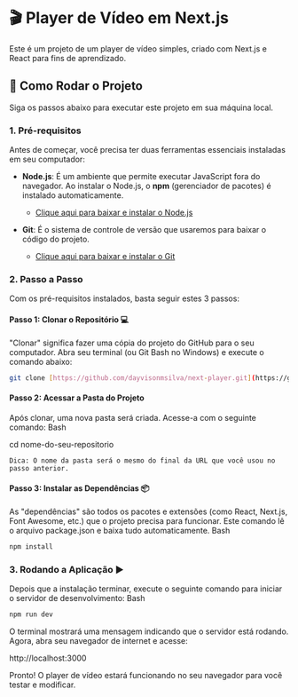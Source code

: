 # 🎬 Player de Vídeo em Next.js

Este é um projeto de um player de vídeo simples, criado com Next.js e React para fins de aprendizado.

## 🚀 Como Rodar o Projeto

Siga os passos abaixo para executar este projeto em sua máquina local.

### **1. Pré-requisitos**

Antes de começar, você precisa ter duas ferramentas essenciais instaladas em seu computador:

* **Node.js**: É um ambiente que permite executar JavaScript fora do navegador. Ao instalar o Node.js, o **npm** (gerenciador de pacotes) é instalado automaticamente.
    * [Clique aqui para baixar e instalar o Node.js](https://nodejs.org/)

* **Git**: É o sistema de controle de versão que usaremos para baixar o código do projeto.
    * [Clique aqui para baixar e instalar o Git](https://git-scm.com/downloads)

### **2. Passo a Passo**

Com os pré-requisitos instalados, basta seguir estes 3 passos:

#### **Passo 1: Clonar o Repositório 💻**

"Clonar" significa fazer uma cópia do projeto do GitHub para o seu computador. Abra seu terminal (ou Git Bash no Windows) e execute o comando abaixo:

```bash
git clone [https://github.com/dayvisonmsilva/next-player.git](https://github.com/dayvisonmsilva/next-player.git)
```
#### **Passo 2: Acessar a Pasta do Projeto**

Após clonar, uma nova pasta será criada. Acesse-a com o seguinte comando:
Bash

cd nome-do-seu-repositorio

    Dica: O nome da pasta será o mesmo do final da URL que você usou no passo anterior.

#### **Passo 3: Instalar as Dependências 📦**

As "dependências" são todos os pacotes e extensões (como React, Next.js, Font Awesome, etc.) que o projeto precisa para funcionar. Este comando lê o arquivo package.json e baixa tudo automaticamente.
Bash

```bash
npm install
```

### **3. Rodando a Aplicação ▶️**

Depois que a instalação terminar, execute o seguinte comando para iniciar o servidor de desenvolvimento:
Bash

```bash
npm run dev
```

O terminal mostrará uma mensagem indicando que o servidor está rodando. Agora, abra seu navegador de internet e acesse:

http://localhost:3000

Pronto! O player de vídeo estará funcionando no seu navegador para você testar e modificar.